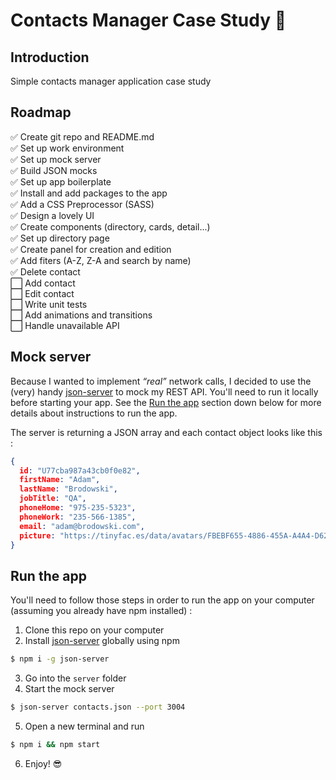 # Contacts Manager Case Study 👥

## Introduction

Simple contacts manager application case study

## Roadmap

✅ Create git repo and README.md  
✅ Set up work environment  
✅ Set up mock server  
✅ Build JSON mocks  
✅ Set up app boilerplate  
✅ Install and add packages to the app  
✅ Add a CSS Preprocessor (SASS)  
✅ Design a lovely UI  
✅ Create components (directory, cards, detail...)  
✅ Set up directory page    
✅ Create panel for creation and edition   
✅ Add fiters (A-Z, Z-A and search by name)    
✅ Delete contact    
⬜️ Add contact    
⬜️ Edit contact    
⬜️ Write unit tests  
⬜️ Add animations and transitions  
⬜️ Handle unavailable API

## Mock server

Because I wanted to implement *“real”* network calls, I decided to use the (very) handy [json-server](https://github.com/typicode/json-server) to mock my REST API. You'll need to run it locally before starting your app. See the [Run the app](#run-the-app) section down below for more details about instructions to run the app.

The server is returning a JSON array and each contact object looks like this :

```json 
{
  id: "U77cba987a43cb0f0e82",
  firstName: "Adam",
  lastName: "Brodowski",
  jobTitle: "QA",
  phoneHome: "975-235-5323",
  phoneWork: "235-566-1385",
  email: "adam@brodowski.com",
  picture: "https://tinyfac.es/data/avatars/FBEBF655-4886-455A-A4A4-D62B77DD419B.jpeg"
}
```

## Run the app

You'll need to follow those steps in order to run the app on your computer (assuming you already have npm installed) :
1. Clone this repo on your computer
2. Install [json-server](https://github.com/typicode/json-server) globally using npm   
```bash
$ npm i -g json-server
```
3. Go into the `server` folder
4. Start the mock server
```bash
$ json-server contacts.json --port 3004
```
5. Open a new terminal and run
```bash
$ npm i && npm start
```
6. Enjoy! 😎